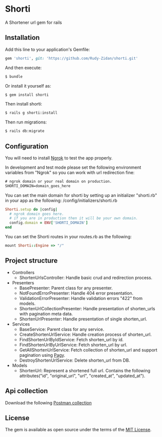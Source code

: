 # Shorti
A Shortener url gem for rails

## Installation
Add this line to your application's Gemfile:

```ruby
gem 'shorti', git: 'https://github.com/Rudy-Zidan/shorti.git'
```

And then execute:
```bash
$ bundle
```

Or install it yourself as:
```bash
$ gem install shorti
```

Then install shorti:
```bash
$ rails g shorti:install
```

Then run migrations:
```bash
$ rails db:migrate
```

## Configuration
You will need to install [Ngrok](https://ngrok.com/) to test the app properly.

In development and test mode please set the following environment variables from "Ngrok" so you can work with url redirection fine:
```txt
# ngrok domain or your real domain on production.
SHORTI_DOMAIN=domain_goes_here
```

You can set the main domain for shorti by setting up an initializer "shorti.rb" in your app as the following:
/config/initializers/shorti.rb
```ruby
Shorti.setup do |config|
  # ngrok domain goes here.
  # if you are in production then it will be your own domain.
  config.domain = ENV['SHORTI_DOMAIN']
end
```

You can set the Shorti routes in your routes.rb as the following:
```ruby
mount Shorti::Engine => "/"
```

## Project structure
- Controllers
  - ShortenUrlsController:
      Handle basic crud and redirection process.
- Presenters
  - BasePresenter:
    Parent class for any presenter.
  - NotFoundErrorPresenter:
      Handle 404 error presentation.
  - ValidationErrorPresenter:
      Handle validation errors "422" from models.
  - ShortenUrlCollectionPresenter:
      Handle presentation of shorten_urls with pagination meta data.
  - ShortenUrlPresenter:
      Handle presentation of single shorten_url.
- Services
  - BaseService:
      Parent class for any service.
  - CreateShortenUrlService:
      Handle creation process of shorten_url.
  - FindShortenUrlByIdService:
      Fetch shorten_url by id.
  - FindShortenUrlByUrlService:
      Fetch shorten_url by url.
  - GetAllShortenUrlService:
      Fetch collection of shorten_url and support pagination using [Pagy](https://github.com/ddnexus/pagy).
  - DestroyShortenUrlService:
      Delete shorten_url from DB.
- Models
  - ShortenUrl:
      Represent a shortened full url. Contains the following attributes("id", "original_url", "url", "created_at", "updated_at").

## Api collection
Download the following [Postman collection](https://github.com/Rudy-Zidan/shorti/blob/master/Shorti.postman_collection.json)

## License
The gem is available as open source under the terms of the [MIT License](https://opensource.org/licenses/MIT).
